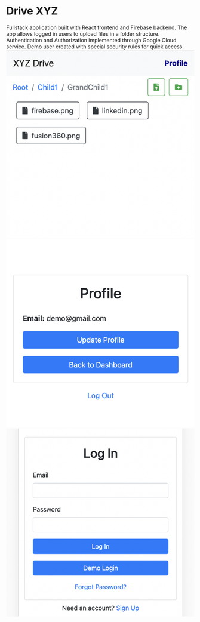# Drive XYZ
Fullstack application built with React frontend and Firebase backend. The app allows logged in users to upload files in a folder structure. Authentication and Authorization implemented through Google Cloud service. Demo user created with special security rules for quick access.
![drive](demo1.png)
![profile](demo2.png)
![login](demo3.png)
